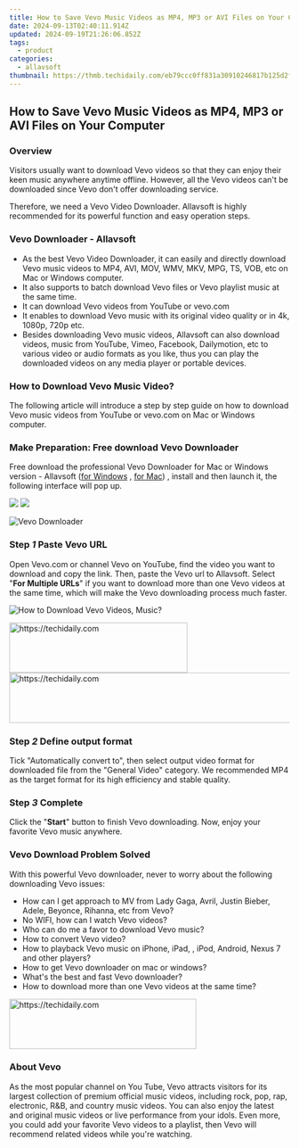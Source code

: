 ```yaml
---
title: How to Save Vevo Music Videos as MP4, MP3 or AVI Files on Your Computer
date: 2024-09-13T02:40:11.914Z
updated: 2024-09-19T21:26:06.852Z
tags:
  - product
categories:
  - allavsoft
thumbnail: https://thmb.techidaily.com/eb79ccc0ff831a30910246817b125d2ff7b8383215bb363feaf2e3df0b095ba4.jpg
---
```


## How to Save Vevo Music Videos as MP4, MP3 or AVI Files on Your Computer

### Overview

Visitors usually want to download Vevo videos so that they can enjoy their keen music anywhere anytime offline. However, all the Vevo videos can't be downloaded since Vevo don't offer downloading service.

Therefore, we need a Vevo Video Downloader. Allavsoft is highly recommended for its powerful function and easy operation steps.

### Vevo Downloader - Allavsoft

* As the best Vevo Video Downloader, it can easily and directly download Vevo music videos to MP4, AVI, MOV, WMV, MKV, MPG, TS, VOB, etc on Mac or Windows computer.
* It also supports to batch download Vevo files or Vevo playlist music at the same time.
* It can download Vevo videos from YouTube or vevo.com
* It enables to download Vevo music with its original video quality or in 4k, 1080p, 720p etc.
* Besides downloading Vevo music videos, Allavsoft can also download videos, music from YouTube, Vimeo, Facebook, Dailymotion, etc to various video or audio formats as you like, thus you can play the downloaded videos on any media player or portable devices.

### How to Download Vevo Music Video?

The following article will introduce a step by step guide on how to download Vevo music videos from YouTube or vevo.com on Mac or Windows computer.

### Make Preparation: Free download Vevo Downloader

Free download the professional Vevo Downloader for Mac or Windows version - Allavsoft ([for Windows](https://tools.techidaily.com/allavsoft/products/) , [for Mac](https://tools.techidaily.com/allavsoft/products/)) , install and then launch it, the following interface will pop up.

[![](https://www.allavsoft.com/how-to/../images/how-to/free-download-win.jpg)](https://tools.techidaily.com/allavsoft/products/) [![](https://www.allavsoft.com/how-to/../images/how-to/free-download-mac.jpg)](https://tools.techidaily.com/allavsoft/products/)

![Vevo Downloader](https://www.allavsoft.com/how-to/../images/allavsoft/screen-shot-600.jpg)

### Step _1_ Paste Vevo URL

Open Vevo.com or channel Vevo on YouTube, find the video you want to download and copy the link. Then, paste the Vevo url to Allavsoft. Select "**For Multiple URLs**" if you want to download more than one Vevo videos at the same time, which will make the Vevo downloading process much faster.

![How to Download Vevo Videos, Music?](https://www.allavsoft.com/how-to/../images/how-to/download-vevo-videos/download-vevo-videos.jpg)

<!-- affiliate ads begin -->
<a href="https://wigfever.sjv.io/c/5597632/2014853/22899" target="_top" id="2014853">
  <img src="//a.impactradius-go.com/display-ad/22899-2014853" border="0" alt="https://techidaily.com" width="320" height="90"/>
</a>
<img height="0" width="0" src="https://wigfever.sjv.io/i/5597632/2014853/22899" style="position:absolute;visibility:hidden;" border="0" />
<!-- affiliate ads end -->

<!-- affiliate ads begin -->
<a href="https://aligracehair.sjv.io/c/5597632/2036472/19272" target="_top" id="2036472">
  <img src="//a.impactradius-go.com/display-ad/19272-2036472" border="0" alt="https://techidaily.com" width="728" height="90"/>
</a>
<img height="0" width="0" src="https://aligracehair.sjv.io/i/5597632/2036472/19272" style="position:absolute;visibility:hidden;" border="0" />
<!-- affiliate ads end -->

### Step _2_ Define output format

Tick "Automatically convert to", then select output video format for downloaded file from the "General Video" category. We recommended MP4 as the target format for its high efficiency and stable quality.

### Step _3_ Complete

Click the "**Start**" button to finish Vevo downloading. Now, enjoy your favorite Vevo music anywhere.

### Vevo Download Problem Solved

With this powerful Vevo downloader, never to worry about the following downloading Vevo issues:

* How can I get approach to MV from Lady Gaga, Avril, Justin Bieber, Adele, Beyonce, Rihanna, etc from Vevo?
* No WIFI, how can I watch Vevo videos?
* Who can do me a favor to download Vevo music?
* How to convert Vevo video?
* How to playback Vevo music on iPhone, iPad, , iPod, Android, Nexus 7 and other players?
* How to get Vevo downloader on mac or windows?
* What's the best and fast Vevo downloader?
* How to download more than one Vevo videos at the same time?

<!-- affiliate ads begin -->
<a href="https://aligracehair.sjv.io/c/5597632/2135416/19272" target="_top" id="2135416">
  <img src="//a.impactradius-go.com/display-ad/19272-2135416" border="0" alt="https://techidaily.com" width="336" height="90"/>
</a>
<img height="0" width="0" src="https://aligracehair.sjv.io/i/5597632/2135416/19272" style="position:absolute;visibility:hidden;" border="0" />
<!-- affiliate ads end -->

### About Vevo

As the most popular channel on You Tube, Vevo attracts visitors for its largest collection of premium official music videos, including rock, pop, rap, electronic, R&B, and country music videos. You can also enjoy the latest and original music videos or live performance from your idols. Even more, you could add your favorite Vevo videos to a playlist, then Vevo will recommend related videos while you're watching.

<ins class="adsbygoogle"
     style="display:block"
     data-ad-format="autorelaxed"
     data-ad-client="ca-pub-7571918770474297"
     data-ad-slot="1223367746"></ins>

<ins class="adsbygoogle"
     style="display:block"
     data-ad-client="ca-pub-7571918770474297"
     data-ad-slot="8358498916"
     data-ad-format="auto"
     data-full-width-responsive="true"></ins>
